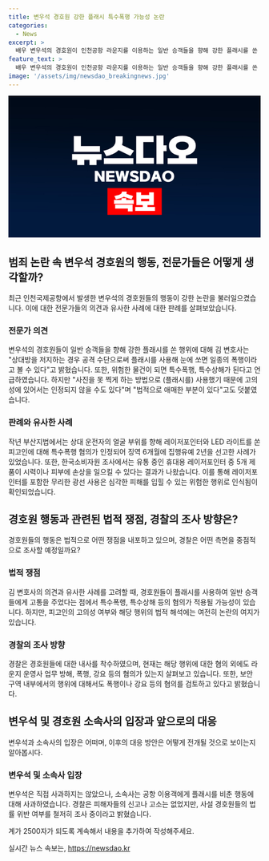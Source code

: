 ```yaml
---
title: 변우석 경호원 강한 플래시 특수폭행 가능성 논란
categories:
  - News
excerpt: >
  배우 변우석의 경호원이 인천공항 라운지를 이용하는 일반 승객들을 향해 강한 플래시를 쏜 행위가 특수폭행죄에 해당될 수 있다는 전문가의 의견이 나왔다. 김 변호사는 상대방을 저지하거나 싸우는 과정에서 플래시를 사용해 눈에 쏘면 일종의 폭행이라고 주장했으며, 이러한 행동은 특수폭행, 특수상해에 해당될 수 있다고 밝혔다. 과거 레이저포인터와 LED 라이트를 피해자에게 쏜 사례와 비슷한 케이스로 살펴지며, 한국소비자원의 조사 결과를 인용하여 안전 문제에 대한 우려도 제기되고 있다. 경찰은 사설 경호원들의 행동에 대한 조사에 착수하며, 해당 사건으로 인한 공항 업무 방해와 폭행 등의 혐의를 검토 중이다.
feature_text: >
  배우 변우석의 경호원이 인천공항 라운지를 이용하는 일반 승객들을 향해 강한 플래시를 쏜 행위가 특수폭행죄에 해당될 수 있다는 전문가의 의견이 나왔다. 김 변호사는 상대방을 저지하거나 싸우는 과정에서 플래시를 사용해 눈에 쏘면 일종의 폭행이라고 주장했으며, 이러한 행동은 특수폭행, 특수상해에 해당될 수 있다고 밝혔다. 과거 레이저포인터와 LED 라이트를 피해자에게 쏜 사례와 비슷한 케이스로 살펴지며, 한국소비자원의 조사 결과를 인용하여 안전 문제에 대한 우려도 제기되고 있다. 경찰은 사설 경호원들의 행동에 대한 조사에 착수하며, 해당 사건으로 인한 공항 업무 방해와 폭행 등의 혐의를 검토 중이다.
image: '/assets/img/newsdao_breakingnews.jpg'
---
```


<p><img src="/assets/img/newsdao_breakingnews.jpg" alt="koreaapp 속보" /></p>

<h2 data-ke-size="size26">범죄 논란 속 변우석 경호원의 행동, 전문가들은 어떻게 생각할까?</h2>

<p data-ke-size="size16">
  최근 인천국제공항에서 발생한 변우석의 경호원들의 행동이 강한 논란을 불러일으켰습니다. 이에 대한 전문가들의 의견과 유사한 사례에 대한 판례를 살펴보았습니다.
</p>

<h3>전문가 의견</h3>

<p data-ke-size="size16">
  변우석의 경호원들이 일반 승객들을 향해 강한 플래시를 쏜 행위에 대해 김 변호사는 "상대방을 저지하는 경우 공격 수단으로써 플래시를 사용해 눈에 쏘면 일종의 폭행이라고 볼 수 있다"고 밝혔습니다. 또한, 위험한 물건이 되면 특수폭행, 특수상해가 된다고 언급하였습니다. 하지만 "사진을 못 찍게 하는 방법으로 (플래시를) 사용했기 때문에 고의성에 있어서는 인정되지 않을 수도 있다"며 "법적으로 애매한 부분이 있다"고도 덧붙였습니다.
</p>

<h3>판례와 유사한 사례</h3>

<p data-ke-size="size16">
  작년 부산지법에서는 상대 운전자의 얼굴 부위를 향해 레이저포인터와 LED 라이트를 쏜 피고인에 대해 특수폭행 혐의가 인정되어 징역 6개월에 집행유예 2년을 선고한 사례가 있었습니다. 또한, 한국소비자원 조사에서는 유통 중인 휴대용 레이저포인터 중 5개 제품이 시력이나 피부에 손상을 일으킬 수 있다는 결과가 나왔습니다. 이를 통해 레이저포인터를 포함한 무리한 광선 사용은 심각한 피해를 입힐 수 있는 위험한 행위로 인식됨이 확인되었습니다.
</p>

<h2 data-ke-size="size26">경호원 행동과 관련된 법적 쟁점, 경찰의 조사 방향은?</h2>

<p data-ke-size="size16">
  경호원들의 행동은 법적으로 어떤 쟁점을 내포하고 있으며, 경찰은 어떤 측면을 중점적으로 조사할 예정일까요?
</p>

<h3>법적 쟁점</h3>

<p data-ke-size="size16">
  김 변호사의 의견과 유사한 사례를 고려할 때, 경호원들이 플래시를 사용하여 일반 승객들에게 고통을 주었다는 점에서 특수폭행, 특수상해 등의 혐의가 적용될 가능성이 있습니다. 하지만, 피고인의 고의성 여부와 해당 행위의 법적 해석에는 여전히 논란의 여지가 있습니다.
</p>

<h3>경찰의 조사 방향</h3>

<p data-ke-size="size16">
  경찰은 경호원들에 대한 내사를 착수하였으며, 현재는 해당 행위에 대한 혐의 외에도 라운지 운영사 업무 방해, 폭행, 강요 등의 혐의가 있는지 살펴보고 있습니다. 또한, 보안 구역 내부에서의 행위에 대해서도 폭행이나 강요 등의 혐의를 검토하고 있다고 밝혔습니다.
</p>

<h2 data-ke-size="size26">변우석 및 경호원 소속사의 입장과 앞으로의 대응</h2>

<p data-ke-size="size16">
  변우석과 소속사의 입장은 어떠며, 이후의 대응 방안은 어떻게 전개될 것으로 보이는지 알아봅시다.
</p>

<h3>변우석 및 소속사 입장</h3>

<p data-ke-size="size16">
  변우석은 직접 사과하지는 않았으나, 소속사는 공항 이용객에게 플래시를 비춘 행동에 대해 사과하였습니다. 경찰은 피해자들의 신고나 고소는 없었지만, 사설 경호원들의 법률 위반 여부를 철저히 조사 중이라고 밝혔습니다.
</p>

<p>계가 2500자가 되도록 계속해서 내용을 추가하여 작성해주세요.</p>
실시간 뉴스 속보는, <a href="https://newsdao.kr" rel="dofollow">https://newsdao.kr</a>


